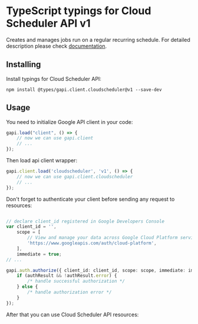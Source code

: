 # TypeScript typings for Cloud Scheduler API v1
Creates and manages jobs run on a regular recurring schedule.
For detailed description please check [documentation](https://cloud.google.com/scheduler/).

## Installing

Install typings for Cloud Scheduler API:
```
npm install @types/gapi.client.cloudscheduler@v1 --save-dev
```

## Usage

You need to initialize Google API client in your code:
```typescript
gapi.load("client", () => { 
    // now we can use gapi.client
    // ... 
});
```

Then load api client wrapper:
```typescript
gapi.client.load('cloudscheduler', 'v1', () => {
    // now we can use gapi.client.cloudscheduler
    // ... 
});
```

Don't forget to authenticate your client before sending any request to resources:
```typescript

// declare client_id registered in Google Developers Console
var client_id = '',
    scope = [     
        // View and manage your data across Google Cloud Platform services
        'https://www.googleapis.com/auth/cloud-platform',
    ],
    immediate = true;
// ...

gapi.auth.authorize({ client_id: client_id, scope: scope, immediate: immediate }, authResult => {
    if (authResult && !authResult.error) {
        /* handle successful authorization */
    } else {
        /* handle authorization error */
    }
});            
```

After that you can use Cloud Scheduler API resources:

```typescript
```
